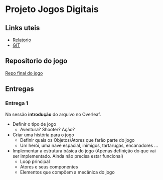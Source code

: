 # Projeto Jogos Digitais

## Links uteis

- [Relatorio](https://www.overleaf.com/project/64261b01f03ec984791e4f42)
- [GIT](https://github.com/luca-moraes/unityDevelopmentBaseRepository)

## Repositorio do jogo

[Repo final do jogo](https://github.com/AlvarocJesus/Echos_of_Time)

## Entregas

### Entrega 1

Na sessão **introdução** do arquivo no Overleaf.

- Definir o tipo de jogo
  - Aventura? Shooter? Ação?
- Criar uma história para o jogo
  - Definir quais os Objetos/Atores que farão parte do jogo
  - Um herói, uma nave espacial, inimigos, tartarugas, encanadores ...
- Implementar a estrutura básica do jogo (Apenas definição do que vai ser implementado. Ainda não precisa estar funcional)
  - Loop principal
  - Atores e seus componentes
  - Elementos que compõem a mecânica do jogo
